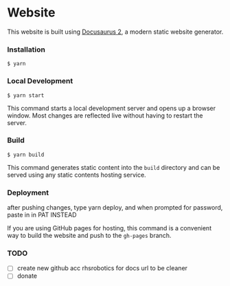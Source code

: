 # Website

This website is built using [Docusaurus 2](https://docusaurus.io/), a modern static website generator.

### Installation

```
$ yarn
```

### Local Development

```
$ yarn start
```

This command starts a local development server and opens up a browser window. Most changes are reflected live without having to restart the server.

### Build

```
$ yarn build
```

This command generates static content into the `build` directory and can be served using any static contents hosting service.

### Deployment

after pushing changes, type yarn deploy, and when prompted for password, paste in in PAT INSTEAD

If you are using GitHub pages for hosting, this command is a convenient way to build the website and push to the `gh-pages` branch.

### TODO
- [ ] create new github acc rhsrobotics for docs url to be cleaner
- [ ] donate
